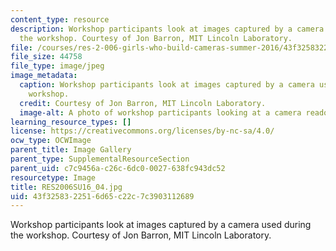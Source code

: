 ```yaml
---
content_type: resource
description: Workshop participants look at images captured by a camera used during
  the workshop. Courtesy of Jon Barron, MIT Lincoln Laboratory.
file: /courses/res-2-006-girls-who-build-cameras-summer-2016/43f3258322516d65c22c7c3903112689_RES2006SU16_04.jpg
file_size: 44758
file_type: image/jpeg
image_metadata:
  caption: Workshop participants look at images captured by a camera used during the
    workshop.
  credit: Courtesy of Jon Barron, MIT Lincoln Laboratory.
  image-alt: A photo of workshop participants looking at a camera readout.
learning_resource_types: []
license: https://creativecommons.org/licenses/by-nc-sa/4.0/
ocw_type: OCWImage
parent_title: Image Gallery
parent_type: SupplementalResourceSection
parent_uid: c7c9456a-c26c-6dc0-0027-638fc943dc52
resourcetype: Image
title: RES2006SU16_04.jpg
uid: 43f32583-2251-6d65-c22c-7c3903112689
---
```

Workshop participants look at images captured by a camera used during the workshop. Courtesy of Jon Barron, MIT Lincoln Laboratory.